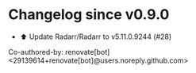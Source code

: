 # Changelog since v0.9.0
- ⬆️ Update Radarr/Radarr to v5.11.0.9244 (#28)

Co-authored-by: renovate[bot] <29139614+renovate[bot]@users.noreply.github.com> 
